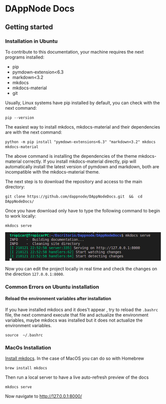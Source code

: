 # DAppNode Docs

## Getting started

### Installation in Ubuntu

To contribute to this documentation, your machine requires the next programs installed:

* pip
* pymdown-extension<6.3
* markdown<3.2
* mkdocs
* mkdocs-material
* git

Usually, Linux systems have pip installed by default, you can check with the next command:

~~~
pip --version
~~~

The easiest way to install mkdocs, mkdocs-material and their dependencies are with the next command:

~~~
python -m pip install "pymdown-extensions<6.3" "markdown<3.2" mkdocs mkdocs-material
~~~

The above command is installing the dependencies of the theme mkdocs-material correctly. If you install mkdocs-material directly, pip will automatically install the latest version of pymdown and markdown, both are incompatible with the mkdocs-material theme.

The next step is to download the repository and access to the main directory:

~~~
git clone https://github.com/dappnode/DAppNodeDocs.git  &&  cd DAppNodeDocs/
~~~

Once you have download only have to type the following command to begin to work locally:

~~~
mkdocs serve
~~~

![Result of the command mkdocs serve](./docs/images/mkdocs_serve_result.png)

Now you can edit the project locally in real time and check the changes on the direction <code>127.0.0.1:8000</code>.

### Common Errors on Ubuntu installation

#### Reload the environment variables after installation

If you have installed mkdocs and it does't appear , try to reload the <code>.bashrc</code> file, the next command execute that file and actualize the environment variables, maybe mkdocs was installed but it does not actualize the environment variables.

~~~
source  ~/.bashrc
~~~


### MacOs Installation

[Install mkdocs](https://www.mkdocs.org/#installation). In the case of MacOS you can do so with Homebrew

```
brew install mkdocs
```

Then run a local server to have a live auto-refresh preview of the docs

```
mkdocs serve
```

Now navigate to http://127.0.0.1:8000/
